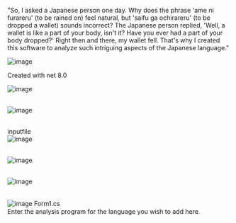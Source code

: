 "So, I asked a Japanese person one day. Why does the phrase 'ame ni furareru' (to be rained on) feel natural, but 'saifu ga ochirareru' (to be dropped a wallet) sounds incorrect? The Japanese person replied, 'Well, a wallet is like a part of your body, isn't it? Have you ever had a part of your body dropped?' Right then and there, my wallet fell. That's why I created this software to analyze such intriguing aspects of the Japanese language."

![image](https://github.com/matahino/morphological-analysis/assets/96413690/b711e7bf-9656-467b-bb73-87d643a42923) <br>

Created with net 8.0<br>

![image](https://github.com/matahino/morphological-analysis/assets/96413690/01bb01af-4766-4f77-8343-8e97e15d491a)<br><br>



![image](https://github.com/matahino/morphological-analysis/assets/96413690/13f214db-9663-41d3-8859-d1f5e633122d)<br><br>



inputfile<br>
![image](https://github.com/matahino/morphological-analysis/assets/96413690/00b20295-c1f2-4e31-a33d-4f3d72709d7e)<br><br>


![image](https://github.com/matahino/morphological-analysis/assets/96413690/5ff0bcfc-3b90-4b5f-a3cc-e54b657d6ac7)<br><br>


![image](https://github.com/matahino/morphological-analysis/assets/96413690/1d452430-15f3-408a-a064-7f05a5b73586)<br><br>


![image](https://github.com/matahino/morphological-analysis/assets/96413690/feaa6eba-fd4c-4905-8c47-d7c67a3f2bb8)
Form1.cs　<br>
Enter the analysis program for the language you wish to add here.
